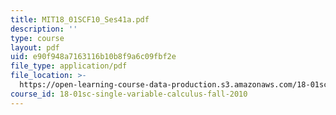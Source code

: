 ```yaml
---
title: MIT18_01SCF10_Ses41a.pdf
description: ''
type: course
layout: pdf
uid: e90f948a7163116b10b8f9a6c09fbf2e
file_type: application/pdf
file_location: >-
  https://open-learning-course-data-production.s3.amazonaws.com/18-01sc-single-variable-calculus-fall-2010/e90f948a7163116b10b8f9a6c09fbf2e_MIT18_01SCF10_Ses41a.pdf
course_id: 18-01sc-single-variable-calculus-fall-2010
---
```

